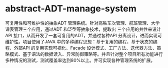 # abstract-ADT-manage-system
可复用性和可维护性的抽象ADT 管理系统。针对高铁车次管理、航班管理、大学课表管理三个应用，通过ADT 和泛型等抽象技术，提取出 三个应用的共性来设计API 接口，从而开发了一套可复用的ADT，并通过各种API 分离设计，进而实现可维护性。项目使用了JAVA 中的多种编程思想：基于复用的编程，基于状态的编程、外部API 的复用实现可视化、Facade 设计模式、工厂方法、迭代器方法、策略模式、基于语法的数据读入、异常防御策略等。并且针对整个项目所有功能进行多种情况的测试，测试覆盖率达到80%以上。并可实现各种管理系统的扩展。
